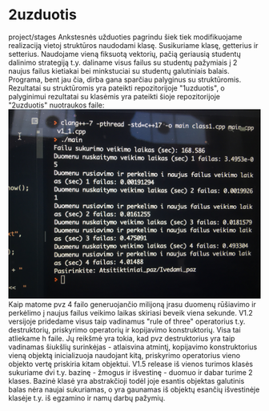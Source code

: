 # 2uzduotis
project/stages
Ankstesnės užduoties pagrindu šiek tiek modifikuojame realizaciją vietoj struktūros naudodami klasę. Susikuriame klasę, getterius ir setterius. Naudojame vieną
fiksuotą vektorių, pačią geriausią studentų dalinimo strategiją t.y. daliname visus failus su studentų pažymiais į 2 naujus failus kietiakai bei minkstuciai su
studentų galutiniais balais. Programa, bent jau čia, dirba gana sparčiau palyginus su struktūromis. Rezultatai su struktūromis yra pateikti repozitorijoje
"1uzduotis", o palyginimui rezultatai su klasėmis yra pateikti šioje repozitorijoje "2uzduotis" nuotraukos faile:
![](IMG-0463.JPG)
Kaip matome pvz 4 failo 
generuojančio milijoną įrasu duomenų rūšiavimo ir perkėlimo į naujus failus veikimo laikas skiriasi beveik viena sekunde. V1.2 versijoje pridedame visus taip
vadinamus "rule of three" operatorius t.y. destruktorių, priskyrimo operatorių ir kopijavimo konstruktorių. Visa tai atliekame h faile. Jų reikšmė yra tokia, kad
pvz destruktorius
yra taip vadinamas šiukšlių surinkėjas - atlaisvina atmintį, kopijavimo konstruktorius vieną objektą inicializuoja naudojant kitą, priskyrimo operatorius vieno objekto vertę priskiria
kitam objektui. V1.5 release iš vienos turimos klasės sukuriame dvi t.y. bazinę - žmogus ir išvestinę - duomuo ir dabar turime 2 klases. Bazinė klasė yra
abstrakčioji todėl joje esantis objektas galutinis balas nėra naujai sukuriamas, o yra gaunamas iš objektų esančių išvestinėje klasėje t.y. iš egzamino ir namų
darbų pažymių.
